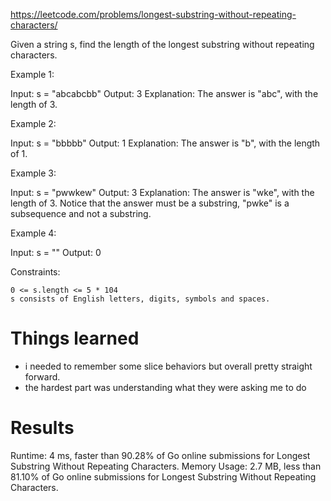 https://leetcode.com/problems/longest-substring-without-repeating-characters/

Given a string s, find the length of the longest substring without repeating characters.



Example 1:

Input: s = "abcabcbb"
Output: 3
Explanation: The answer is "abc", with the length of 3.

Example 2:

Input: s = "bbbbb"
Output: 1
Explanation: The answer is "b", with the length of 1.

Example 3:

Input: s = "pwwkew"
Output: 3
Explanation: The answer is "wke", with the length of 3.
Notice that the answer must be a substring, "pwke" is a subsequence and not a substring.

Example 4:

Input: s = ""
Output: 0

Constraints:

    0 <= s.length <= 5 * 104
    s consists of English letters, digits, symbols and spaces.



# Things learned
* i needed to remember some slice behaviors but overall pretty straight forward.
* the hardest part was understanding what they were asking me to do

# Results
Runtime: 4 ms, faster than 90.28% of Go online submissions for Longest Substring Without Repeating Characters.
Memory Usage: 2.7 MB, less than 81.10% of Go online submissions for Longest Substring Without Repeating Characters.
